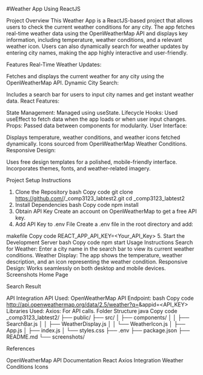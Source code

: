 #Weather App Using ReactJS

Project Overview
This Weather App is a ReactJS-based project that allows users to check the current weather conditions for any city. The app fetches real-time weather data using the OpenWeatherMap API and displays key information, including temperature, weather conditions, and a relevant weather icon. Users can also dynamically search for weather updates by entering city names, making the app highly interactive and user-friendly.

Features
Real-Time Weather Updates:

Fetches and displays the current weather for any city using the OpenWeatherMap API.
Dynamic City Search:

Includes a search bar for users to input city names and get instant weather data.
React Features:

State Management: Managed using useState.
Lifecycle Hooks: Used useEffect to fetch data when the app loads or when user input changes.
Props: Passed data between components for modularity.
User Interface:

Displays temperature, weather conditions, and weather icons fetched dynamically.
Icons sourced from OpenWeatherMap Weather Conditions.
Responsive Design:

Uses free design templates for a polished, mobile-friendly interface.
Incorporates themes, fonts, and weather-related imagery.

Project Setup Instructions
1. Clone the Repository
bash
Copy code
git clone https://github.com/<your-github-username>/<studentId>_comp3123_labtest2.git
cd <studentId>_comp3123_labtest2
2. Install Dependencies
bash
Copy code
npm install
3. Obtain API Key
Create an account on OpenWeatherMap to get a free API key.
4. Add API Key to .env File
Create a .env file in the root directory and add:

makefile
Copy code
REACT_APP_API_KEY=<Your_API_Key>
5. Start the Development Server
bash
Copy code
npm start
Usage Instructions
Search for Weather:
Enter a city name in the search bar to view its current weather conditions.
Weather Display:
The app shows the temperature, weather description, and an icon representing the weather condition.
Responsive Design:
Works seamlessly on both desktop and mobile devices.
Screenshots
Home Page

Search Result

API Integration
API Used: OpenWeatherMap API
Endpoint:
bash
Copy code
http://api.openweathermap.org/data/2.5/weather?q=<city>&appid=<API_KEY>
Libraries Used:
Axios: For API calls.
Folder Structure
java
Copy code
<studentId>_comp3123_labtest2/
├── public/
├── src/
│   ├── components/
│   │   ├── SearchBar.js
│   │   ├── WeatherDisplay.js
│   │   └── WeatherIcon.js
│   ├── App.js
│   ├── index.js
│   └── styles.css
├── .env
├── package.json
├── README.md
└── screenshots/

References

OpenWeatherMap API Documentation
React Axios Integration
Weather Conditions Icons
